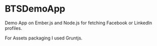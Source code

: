 BTSDemoApp
==========

Demo App on Ember.js and Node.js for fetching Facebook or LinkedIn profiles.

For Assets packaging I used Gruntjs.
